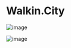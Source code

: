 # Walkin.City

![image](https://github.com/Cyclops789/walkincity-nextjs/assets/70551889/84eeedb9-fe17-46ac-9d9b-93d9e041135b)

![image](https://github.com/Cyclops789/walkincity-nextjs/assets/70551889/e6075188-e97b-45c3-b8e7-e93008b69b87)

